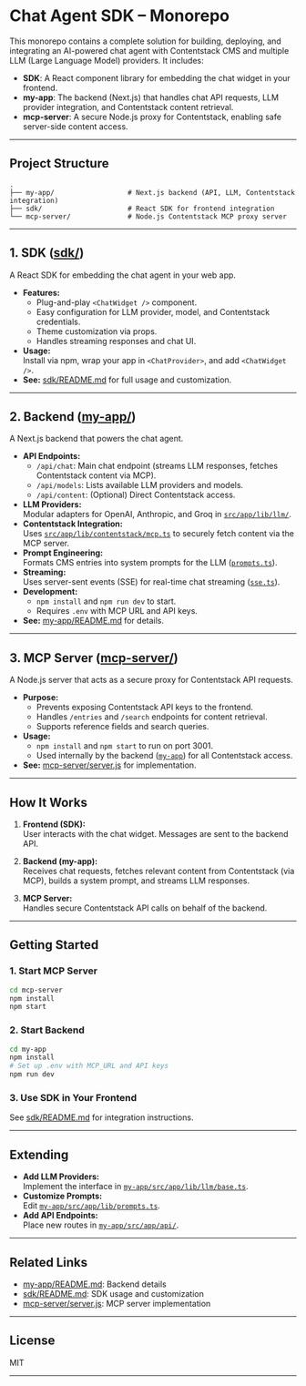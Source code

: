 # Chat Agent SDK – Monorepo

This monorepo contains a complete solution for building, deploying, and integrating an AI-powered chat agent with Contentstack CMS and multiple LLM (Large Language Model) providers. It includes:

- **SDK**: A React component library for embedding the chat widget in your frontend.
- **my-app**: The backend (Next.js) that handles chat API requests, LLM provider integration, and Contentstack content retrieval.
- **mcp-server**: A secure Node.js proxy for Contentstack, enabling safe server-side content access.

---

## Project Structure

```
.
├── my-app/                  # Next.js backend (API, LLM, Contentstack integration)
├── sdk/                     # React SDK for frontend integration
└── mcp-server/              # Node.js Contentstack MCP proxy server
```

---

## 1. SDK ([sdk/](sdk/README.md))

A React SDK for embedding the chat agent in your web app.

- **Features:**
  - Plug-and-play `<ChatWidget />` component.
  - Easy configuration for LLM provider, model, and Contentstack credentials.
  - Theme customization via props.
  - Handles streaming responses and chat UI.
- **Usage:**  
  Install via npm, wrap your app in `<ChatProvider>`, and add `<ChatWidget />`.
- **See:** [sdk/README.md](sdk/README.md) for full usage and customization.

---

## 2. Backend ([my-app/](my-app/README.md))

A Next.js backend that powers the chat agent.

- **API Endpoints:**  
  - `/api/chat`: Main chat endpoint (streams LLM responses, fetches Contentstack content via MCP).
  - `/api/models`: Lists available LLM providers and models.
  - `/api/content`: (Optional) Direct Contentstack access.
- **LLM Providers:**  
  Modular adapters for OpenAI, Anthropic, and Groq in [`src/app/lib/llm/`](my-app/src/app/lib/llm/).
- **Contentstack Integration:**  
  Uses [`src/app/lib/contentstack/mcp.ts`](my-app/src/app/lib/contentstack/mcp.ts) to securely fetch content via the MCP server.
- **Prompt Engineering:**  
  Formats CMS entries into system prompts for the LLM ([`prompts.ts`](my-app/src/app/lib/prompts.ts)).
- **Streaming:**  
  Uses server-sent events (SSE) for real-time chat streaming ([`sse.ts`](my-app/src/app/lib/sse.ts)).
- **Development:**  
  - `npm install` and `npm run dev` to start.
  - Requires `.env` with MCP URL and API keys.
- **See:** [my-app/README.md](my-app/README.md) for details.

---

## 3. MCP Server ([mcp-server/](mcp-server/))

A Node.js server that acts as a secure proxy for Contentstack API requests.

- **Purpose:**  
  - Prevents exposing Contentstack API keys to the frontend.
  - Handles `/entries` and `/search` endpoints for content retrieval.
  - Supports reference fields and search queries.
- **Usage:**  
  - `npm install` and `npm start` to run on port 3001.
  - Used internally by the backend ([`my-app`](my-app/)) for all Contentstack access.
- **See:** [mcp-server/server.js](mcp-server/server.js) for implementation.

---

## How It Works

1. **Frontend (SDK):**  
   User interacts with the chat widget. Messages are sent to the backend API.

2. **Backend (my-app):**  
   Receives chat requests, fetches relevant content from Contentstack (via MCP), builds a system prompt, and streams LLM responses.

3. **MCP Server:**  
   Handles secure Contentstack API calls on behalf of the backend.

---

## Getting Started

### 1. Start MCP Server

```sh
cd mcp-server
npm install
npm start
```

### 2. Start Backend

```sh
cd my-app
npm install
# Set up .env with MCP_URL and API keys
npm run dev
```

### 3. Use SDK in Your Frontend

See [sdk/README.md](sdk/README.md) for integration instructions.

---

## Extending

- **Add LLM Providers:**  
  Implement the interface in [`my-app/src/app/lib/llm/base.ts`](my-app/src/app/lib/llm/base.ts).
- **Customize Prompts:**  
  Edit [`my-app/src/app/lib/prompts.ts`](my-app/src/app/lib/prompts.ts).
- **Add API Endpoints:**  
  Place new routes in [`my-app/src/app/api/`](my-app/src/app/api/).

---

## Related Links

- [my-app/README.md](my-app/README.md): Backend details
- [sdk/README.md](sdk/README.md): SDK usage and customization
- [mcp-server/server.js](mcp-server/server.js): MCP server implementation

---

## License

MIT

---